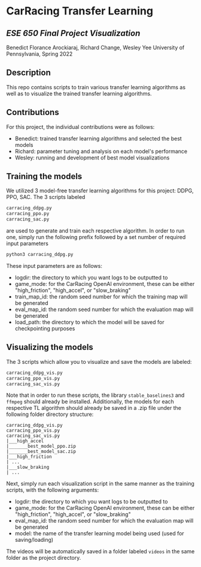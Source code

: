 # CarRacing Transfer Learning
## _ESE 650 Final Project Visualization_

Benedict Florance Arockiaraj, Richard Change, Wesley Yee
University of Pennsylvania, Spring 2022

## Description

This repo contains scripts to train various transfer learning algorithms as well as to visualize the trained transfer learning algorithms.

## Contributions
For this project, the individual contributions were as follows:
- Benedict: trained transfer learning algorithms and selected the best models
- Richard: parameter tuning and analysis on each model's performance
- Wesley: running and development of best model visualizations


## Training the models
We utilized 3 model-free transfer learning algorithms for this project: DDPG, PPO, SAC. The 3 scripts labeled 
```sh
carracing_ddpg.py
carracing_ppo.py
carracing_sac.py
```
are used to generate and train each respective algorithm. In order to run one, simply run the following prefix followed by a set number of required input parameters
```sh
python3 carracing_ddpg.py
```
These input parameters are as follows:
- logdir: the directory to which you want logs to be outputted to
- game_mode: for the CarRacing OpenAI environment, these can be either "high_friction", "high_accel", or "slow_braking"
- train_map_id: the random seed number for which the training map will be generated
- eval_map_id: the random seed number for which the evaluation map will be generated
- load_path: the directory to which the model will be saved for checkpointing purposes

## Visualizing the models
The 3 scripts which allow you to visualize and save the models are labeled:
```sh
carracing_ddpg_vis.py
carracing_ppo_vis.py
carracing_sac_vis.py
```
Note that in order to run these scripts, the library ```stable_baselines3``` and ```ffmpeg``` should already be installed. Additionally, the models for each respective TL algorithm should already be saved in a .zip file under the following folder directory structure:
```
carracing_ddpg_vis.py
carracing_ppo_vis.py
carracing_sac_vis.py
|___high_accel
|_______best_model_ppo.zip
|_______best_model_sac.zip
|___high_friction
| ...
|___slow_braking
| ...
```
Next, simply run each visualization script in the same manner as the training scripts, with the following arguments:
- logdir: the directory to which you want logs to be outputted to
- game_mode: for the CarRacing OpenAI environment, these can be either "high_friction", "high_accel", or "slow_braking"
- eval_map_id: the random seed number for which the evaluation map will be generated
- model: the name of the transfer learning model being used (used for saving/loading)

The videos will be automatically saved in a folder labeled ```videos``` in the same folder as the project directory.
